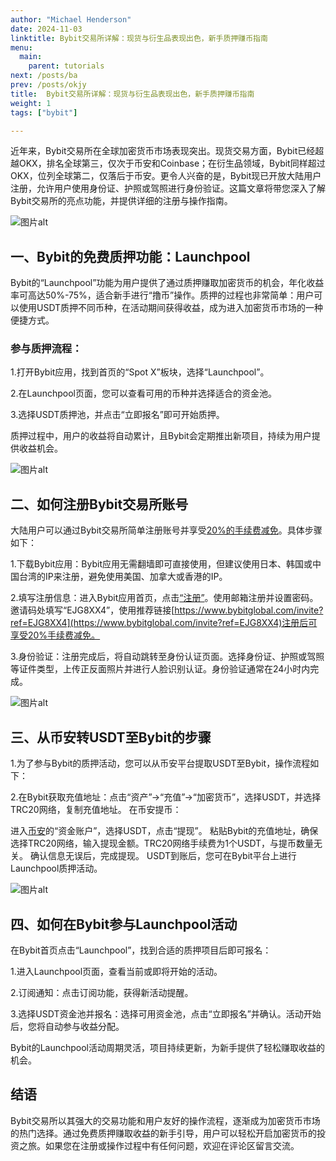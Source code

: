 ```yaml
---
author: "Michael Henderson"
date: 2024-11-03
linktitle: Bybit交易所详解：现货与衍生品表现出色，新手质押赚币指南
menu:
  main:
    parent: tutorials
next: /posts/ba
prev: /posts/okjy
title:  Bybit交易所详解：现货与衍生品表现出色，新手质押赚币指南
weight: 1
tags: ["bybit"]

---
```

近年来，Bybit交易所在全球加密货币市场表现突出。现货交易方面，Bybit已经超越OKX，排名全球第三，仅次于币安和Coinbase；在衍生品领域，Bybit同样超过OKX，位列全球第二，仅落后于币安。更令人兴奋的是，Bybit现已开放大陆用户注册，允许用户使用身份证、护照或驾照进行身份验证。这篇文章将带您深入了解Bybit交易所的亮点功能，并提供详细的注册与操作指南。

![图片alt](https://ice.frostsky.com/2024/11/03/7297a84c0e63a10635c248b44c0c7fb6.png "图片title")

## 一、Bybit的免费质押功能：Launchpool
Bybit的“Launchpool”功能为用户提供了通过质押赚取加密货币的机会，年化收益率可高达50%-75%，适合新手进行“撸币”操作。质押的过程也非常简单：用户可以使用USDT质押不同币种，在活动期间获得收益，成为进入加密货币市场的一种便捷方式。

### 参与质押流程：

1.打开Bybit应用，找到首页的“Spot X”板块，选择“Launchpool”。

2.在Launchpool页面，您可以查看可用的币种并选择适合的资金池。

3.选择USDT质押池，并点击“立即报名”即可开始质押。

质押过程中，用户的收益将自动累计，且Bybit会定期推出新项目，持续为用户提供收益机会。

![图片alt](https://ice.frostsky.com/2024/11/03/feac00ba03cfd90570a445804df1fdb1.png "图片title")


## 二、如何注册Bybit交易所账号
大陆用户可以通过Bybit交易所简单注册账号并享受[20%的手续费减免](https://www.bybitglobal.com/invite?ref=EJG8XX4)。具体步骤如下：

1.下载Bybit应用：Bybit应用无需翻墙即可直接使用，但建议使用日本、韩国或中国台湾的IP来注册，避免使用美国、加拿大或香港的IP。

2.填写注册信息：进入Bybit应用首页，点击[“注册”](https://www.bybitglobal.com/invite?ref=EJG8XX4)。使用邮箱注册并设置密码。邀请码处填写“EJG8XX4”，使用推荐链接[https://www.bybitglobal.com/invite?ref=EJG8XX4](https://www.bybitglobal.com/invite?ref=EJG8XX4)注册后可享受20%手续费减免。

3.身份验证：注册完成后，将自动跳转至身份认证页面。选择身份证、护照或驾照等证件类型，上传正反面照片并进行人脸识别认证。身份验证通常在24小时内完成。

![图片alt](https://ice.frostsky.com/2024/11/03/a12b793a49004133e4dda84e99183a12.png "图片title")


## 三、从币安转USDT至Bybit的步骤
1.为了参与Bybit的质押活动，您可以从币安平台提取USDT至Bybit，操作流程如下：

2.在Bybit获取充值地址：点击“资产”→“充值”→“加密货币”，选择USDT，并选择TRC20网络，复制充值地址。
在币安提币：

进入[币安](https://www.binance.com/zh-CN/join?ref=CS7MMKKE)的“资金账户”，选择USDT，点击“提现”。
粘贴Bybit的充值地址，确保选择TRC20网络，输入提现金额。TRC20网络手续费为1个USDT，与提币数量无关。
确认信息无误后，完成提现。
USDT到账后，您可在Bybit平台上进行Launchpool质押活动。

![图片alt](https://ice.frostsky.com/2024/11/03/b2eb7037e62772d42adc04cdcad8dcbd.png "图片title")


## 四、如何在Bybit参与Launchpool活动
在Bybit首页点击“Launchpool”，找到合适的质押项目后即可报名：

1.进入Launchpool页面，查看当前或即将开始的活动。

2.订阅通知：点击订阅功能，获得新活动提醒。

3.选择USDT资金池并报名：选择可用资金池，点击“立即报名”并确认。活动开始后，您将自动参与收益分配。

Bybit的Launchpool活动周期灵活，项目持续更新，为新手提供了轻松赚取收益的机会。

## 结语
Bybit交易所以其强大的交易功能和用户友好的操作流程，逐渐成为加密货币市场的热门选择。通过免费质押赚取收益的新手引导，用户可以轻松开启加密货币的投资之旅。如果您在注册或操作过程中有任何问题，欢迎在评论区留言交流。